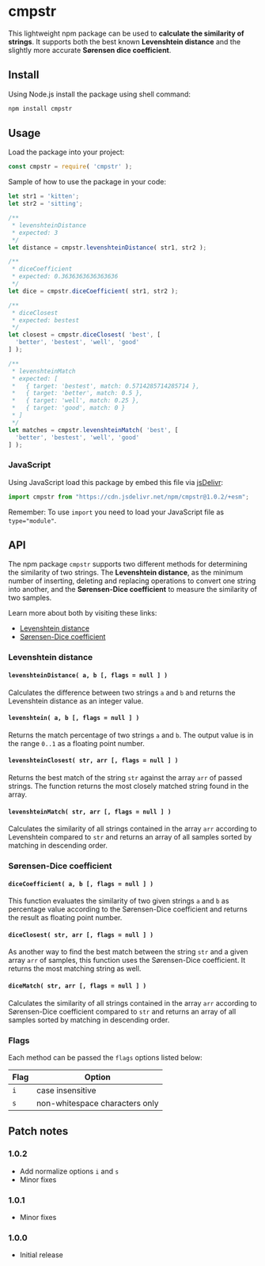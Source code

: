 # cmpstr

This lightweight npm package can be used to __calculate the similarity of strings__. It supports both the best known __Levenshtein distance__ and the slightly more accurate __Sørensen dice coefficient__.

## Install

Using Node.js install the package using shell command:

```sh
npm install cmpstr
```

## Usage

Load the package into your project:

```js
const cmpstr = require( 'cmpstr' );
```

Sample of how to use the package in your code:

```js
let str1 = 'kitten';
let str2 = 'sitting';

/**
 * levenshteinDistance
 * expected: 3
 */
let distance = cmpstr.levenshteinDistance( str1, str2 );

/**
 * diceCoefficient
 * expected: 0.3636363636363636
 */
let dice = cmpstr.diceCoefficient( str1, str2 );

/**
 * diceClosest
 * expected: bestest
 */
let closest = cmpstr.diceClosest( 'best', [
  'better', 'bestest', 'well', 'good'
] );

/**
 * levenshteinMatch
 * expected: [
 *   { target: 'bestest', match: 0.5714285714285714 },
 *   { target: 'better', match: 0.5 },
 *   { target: 'well', match: 0.25 },
 *   { target: 'good', match: 0 }
 * ]
 */
let matches = cmpstr.levenshteinMatch( 'best', [
  'better', 'bestest', 'well', 'good'
] );
```

### JavaScript

Using JavaScript load this package by embed this file via [jsDelivr](https://www.jsdelivr.com/package/npm/cmpstr):

```js
import cmpstr from "https://cdn.jsdelivr.net/npm/cmpstr@1.0.2/+esm";
```

Remember: To use ``import`` you need to load your JavaScript file as ``type="module"``.

## API

The npm package ``cmpstr`` supports two different methods for determining the similarity of two strings. The __Levenshtein distance__, as the minimum number of inserting, deleting and replacing operations to convert one string into another, and the __Sørensen-Dice coefficient__ to measure the similarity of two samples.

Learn more about both by visiting these links:

* [Levenshtein distance](https://en.wikipedia.org/wiki/Levenshtein_distance)
* [Sørensen-Dice coefficient](https://en.wikipedia.org/wiki/Sørensen–Dice_coefficient)

### Levenshtein distance

#### ``levenshteinDistance( a, b [, flags = null ] )``

Calculates the difference between two strings ``a`` and ``b`` and returns the Levenshtein distance as an integer value.

#### ``levenshtein( a, b [, flags = null ] )``

Returns the match percentage of two strings ``a`` and ``b``. The output value is in the range ``0..1`` as a floating point number.

#### ``levenshteinClosest( str, arr [, flags = null ] )``

Returns the best match of the string ``str`` against the array ``arr`` of passed strings. The function returns the most closely matched string found in the array.

#### ``levenshteinMatch( str, arr [, flags = null ] )``

Calculates the similarity of all strings contained in the array ``arr`` according to Levenshtein compared to ``str`` and returns an array of all samples sorted by matching in descending order.

### Sørensen-Dice coefficient

#### ``diceCoefficient( a, b [, flags = null ] )``

This function evaluates the similarity of two given strings ``a`` and ``b`` as percentage value according to the Sørensen-Dice coefficient and returns the result as floating point number.

#### ``diceClosest( str, arr [, flags = null ] )``

As another way to find the best match between the string ``str`` and a given array ``arr`` of samples, this function uses the Sørensen-Dice coefficient. It returns the most matching string as well.

#### ``diceMatch( str, arr [, flags = null ] )``

Calculates the similarity of all strings contained in the array ``arr`` according to Sørensen-Dice coefficient compared to ``str`` and returns an array of all samples sorted by matching in descending order.

### Flags

Each method can be passed the ``flags`` options listed below:

| Flag  | Option                         |
| ----- | ------------------------------ |
| ``i`` | case insensitive               |
| ``s`` | non-whitespace characters only |

## Patch notes

### 1.0.2

* Add normalize options ``i`` and ``s``
* Minor fixes

### 1.0.1

* Minor fixes

### 1.0.0

* Initial release
